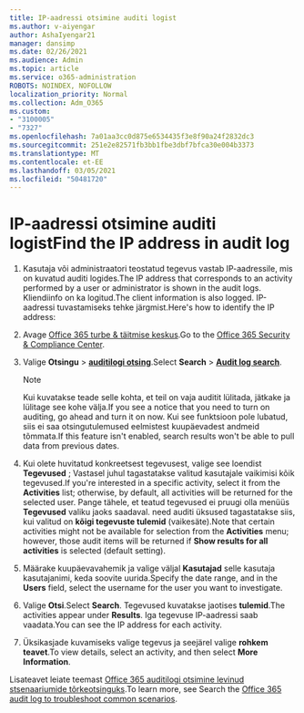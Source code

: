 ```yaml
---
title: IP-aadressi otsimine auditi logist
ms.author: v-aiyengar
author: AshaIyengar21
manager: dansimp
ms.date: 02/26/2021
ms.audience: Admin
ms.topic: article
ms.service: o365-administration
ROBOTS: NOINDEX, NOFOLLOW
localization_priority: Normal
ms.collection: Adm_O365
ms.custom:
- "3100005"
- "7327"
ms.openlocfilehash: 7a01aa3cc0d875e6534435f3e8f90a24f2832dc3
ms.sourcegitcommit: 251e2e82571fb3bb1fbe3dbf7bfca30e004b3373
ms.translationtype: MT
ms.contentlocale: et-EE
ms.lasthandoff: 03/05/2021
ms.locfileid: "50481720"
---
```

# <a name="find-the-ip-address-in-audit-log"></a><span data-ttu-id="f9f2f-102">IP-aadressi otsimine auditi logist</span><span class="sxs-lookup"><span data-stu-id="f9f2f-102">Find the IP address in audit log</span></span>

1. <span data-ttu-id="f9f2f-103">Kasutaja või administraatori teostatud tegevus vastab IP-aadressile, mis on kuvatud auditi logides.</span><span class="sxs-lookup"><span data-stu-id="f9f2f-103">The IP address that corresponds to an activity performed by a user or administrator is shown in the audit logs.</span></span> <span data-ttu-id="f9f2f-104">Kliendiinfo on ka logitud.</span><span class="sxs-lookup"><span data-stu-id="f9f2f-104">The client information is also logged.</span></span> <span data-ttu-id="f9f2f-105">IP-aadressi tuvastamiseks tehke järgmist.</span><span class="sxs-lookup"><span data-stu-id="f9f2f-105">Here's how to identify the IP address:</span></span>

1. <span data-ttu-id="f9f2f-106">Avage [Office 365 turbe & täitmise keskus](https://go.microsoft.com/fwlink/p/?linkid=2077143).</span><span class="sxs-lookup"><span data-stu-id="f9f2f-106">Go to the [Office 365 Security & Compliance Center](https://go.microsoft.com/fwlink/p/?linkid=2077143).</span></span>
1. <span data-ttu-id="f9f2f-107">Valige **Otsingu**  >  **[auditilogi otsing](https://go.microsoft.com/fwlink/?linkid=2103759)**.</span><span class="sxs-lookup"><span data-stu-id="f9f2f-107">Select **Search** > **[Audit log search](https://go.microsoft.com/fwlink/?linkid=2103759)**.</span></span>
    > [!NOTE]
    > <span data-ttu-id="f9f2f-108">Kui kuvatakse teade selle kohta, et teil on vaja auditit lülitada, jätkake ja lülitage see kohe välja.</span><span class="sxs-lookup"><span data-stu-id="f9f2f-108">If you see a notice that you need to turn on auditing, go ahead and turn it on now.</span></span> <span data-ttu-id="f9f2f-109">Kui see funktsioon pole lubatud, siis ei saa otsingutulemused eelmistest kuupäevadest andmeid tõmmata.</span><span class="sxs-lookup"><span data-stu-id="f9f2f-109">If this feature isn't enabled, search results won't be able to pull data from previous dates.</span></span>
1. <span data-ttu-id="f9f2f-110">Kui olete huvitatud konkreetsest tegevusest, valige see loendist **Tegevused** ; Vastasel juhul tagastatakse valitud kasutajale vaikimisi kõik tegevused.</span><span class="sxs-lookup"><span data-stu-id="f9f2f-110">If you're interested in a specific activity, select it from the **Activities** list; otherwise, by default, all activities will be returned for the selected user.</span></span> <span data-ttu-id="f9f2f-111">Pange tähele, et teatud tegevused ei pruugi olla menüüs **Tegevused** valiku jaoks saadaval. need auditi üksused tagastatakse siis, kui valitud on **kõigi tegevuste tulemid** (vaikesäte).</span><span class="sxs-lookup"><span data-stu-id="f9f2f-111">Note that certain activities might not be available for selection from the **Activities** menu; however, those audit items will be returned if **Show results for all activities** is selected (default setting).</span></span>
1. <span data-ttu-id="f9f2f-112">Määrake kuupäevavahemik ja valige väljal **Kasutajad** selle kasutaja kasutajanimi, keda soovite uurida.</span><span class="sxs-lookup"><span data-stu-id="f9f2f-112">Specify the date range, and in the **Users** field, select the username for the user you want to investigate.</span></span>
1. <span data-ttu-id="f9f2f-113">Valige **Otsi**.</span><span class="sxs-lookup"><span data-stu-id="f9f2f-113">Select **Search**.</span></span> <span data-ttu-id="f9f2f-114">Tegevused kuvatakse jaotises **tulemid**.</span><span class="sxs-lookup"><span data-stu-id="f9f2f-114">The activities appear under **Results**.</span></span> <span data-ttu-id="f9f2f-115">Iga tegevuse IP-aadressi saab vaadata.</span><span class="sxs-lookup"><span data-stu-id="f9f2f-115">You can see the IP address for each activity.</span></span>
1. <span data-ttu-id="f9f2f-116">Üksikasjade kuvamiseks valige tegevus ja seejärel valige **rohkem teavet**.</span><span class="sxs-lookup"><span data-stu-id="f9f2f-116">To view details, select an activity, and then select **More Information**.</span></span>

<span data-ttu-id="f9f2f-117">Lisateavet leiate teemast [Office 365 auditilogi otsimine levinud stsenaariumide tõrkeotsinguks](https://go.microsoft.com/fwlink/?linkid=2103944).</span><span class="sxs-lookup"><span data-stu-id="f9f2f-117">To learn more, see Search the [Office 365 audit log to troubleshoot common scenarios](https://go.microsoft.com/fwlink/?linkid=2103944).</span></span>